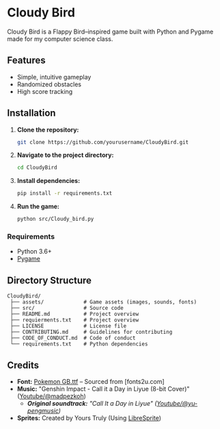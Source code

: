 # Cloudy Bird

Cloudy Bird is a Flappy Bird–inspired game built with Python and Pygame made for my computer science class.

## Features
- Simple, intuitive gameplay
- Randomized obstacles
- High score tracking

## Installation

1. **Clone the repository:**
     ```bash
     git clone https://github.com/yourusername/CloudyBird.git
     ```
  
2. **Navigate to the project directory:**
   ```bash
   cd CloudyBird
   ```
  
3. **Install dependencies:**
   ```bash
   pip install -r requirements.txt
   ```
  
4. **Run the game:**
   ```bash
   python src/Cloudy_bird.py
   ```
  
  ### Requirements
- Python 3.6+
- [Pygame](https://www.pygame.org)

## Directory Structure
   ```
   CloudyBird/
    ├── assets/             # Game assets (images, sounds, fonts)
    ├── src/                # Source code
    ├── README.md           # Project overview
    ├── requierments.txt    # Project overview
    ├── LICENSE             # License file
    ├── CONTRIBUTING.md     # Guidelines for contributing
    ├── CODE_OF_CONDUCT.md  # Code of conduct
    └── requirements.txt    # Python dependencies
   ```
## Credits
- **Font:** [Pokemon GB.ttf](https://fonts2u.com/pokemon-gb.font) – Sourced from [fonts2u.com]
- **Music:** "Genshin Impact - Call it a Day in Liyue (8-bit Cover)" ([Youtube/@madpezkoh](https://www.youtube.com/watch?v=TuipPBPr60w))
  - ***Original soundtrack:** "Call It a Day in Liyue" ([Youtube/@yu-pengmusic](https://www.youtube.com/watch?v=6DhnS0OANhQ))*
- **Sprites:** Created by Yours Truly (Using [LibreSprite](https://libresprite.github.io/#!/))
